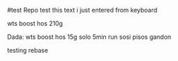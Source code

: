 #test Repo
test
this text i just entered from keyboard

wts boost hos 210g

Dada: wts boost hos 15g solo 5min run
sosi pisos gandon

testing rebase
